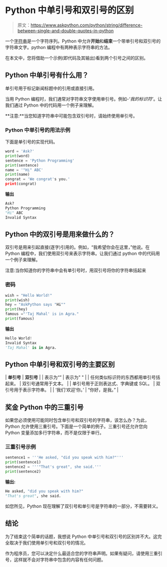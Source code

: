 # Python 中单引号和双引号的区别

> 原文：<https://www.askpython.com/python/string/difference-between-single-and-double-quotes-in-python>

一个[字符串](https://www.askpython.com/python/string/strings-in-python)是一个字符序列。Python 中允许**开始**和**结束**一个带单引号和双引号的字符串文字。python 编程中有两种表示字符串的方法。

在本文中，您将借助一个示例(即代码及其输出)看到两个引号之间的区别。

## Python 中单引号有什么用？

单引号用于标记新闻标题中的引用或直接引用。

当用 Python 编程时，我们通常对字符串文字使用单引号。例如-*‘我的标识符’*。让我们通过 Python 中的代码用一个例子来理解。

**注意:**当您知道字符串中可能包含双引号时，请始终使用单引号。

### Python 中单引号的用法示例

下面是单引号的实现代码。

```py
word = 'Ask?'
print(word)
sentence = 'Python Programming'
print(sentence)
name = '"Hi" ABC'
print(name)
congrat = 'We congrat's you.'
print(congrat)

```

**输出**

```py
Ask?
Python Programming
"Hi" ABC
Invalid Syntax

```

## Python 中的双引号是用来做什么的？

双引号是用来引起直接(逐字)引用的。例如，“我希望你会在这里，”他说。在 Python 编程中，我们使用双引号来表示字符串。让我们通过 python 中的代码用一个例子来理解。

注意:当你知道你的字符串中会有单引号时，用双引号将你的字符串括起来

### 密码

```py
wish = "Hello World!"
print(wish)
hey = "AskPython says "Hi""
print(hey)
famous ="'Taj Mahal' is in Agra."
print(famous)

```

**输出**

```py
Hello World!
Invalid Syntax
'Taj Mahal' is in Agra.

```

## Python 中单引号和双引号的主要区别

| **单引号** | **双引号** |
| 表示为“” | 表示为" " |
| 任何类似标识符的东西都用单引号括起来。 | 双引号通常用于文本。 |
| 单引号用于正则表达式、字典键或 SQL。 | 双引号用于表示字符串。 |
| ‘我们‘欢迎’你。’ | “你好，是我。” |

## 奖金 Python 中的三重引号

如果您必须使用可能同时包含单引号和双引号的字符串，该怎么办？为此，Python 允许使用三重引号。下面是一个简单的例子。三重引号还允许您向 Python 变量添加多行字符串，而不是仅限于单行。

### 三重引号示例

```py
sentence1 = '''He asked, "did you speak with him?"'''
print(sentence1)
sentence2 = '''"That's great", she said.'''
print(sentence2)

```

**输出:**

```py
He asked, "did you speak with him?"
"That's great", she said.

```

如您所见，Python 现在理解了双引号和单引号是字符串的一部分，不需要转义。

## 结论

为了结束这个简单的话题，我想说 Python 中单引号和双引号的区别并不大。这完全取决于我们使用单引号和双引号的情况。

作为程序员，您可以决定什么最适合您的字符串声明。如果有疑问，请使用三重引号，这样就不会对字符串中包含的内容有任何问题。
